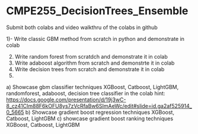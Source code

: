 # CMPE255_DecisionTrees_Ensemble

Submit both colabs and video walkthru of the colabs in github

1)- Write classic GBM method from scratch in python and demonstrate in colab

2) Write random forest from scratdch and demonstrate it in colab
3) Write adaboost algorithm from scratch and demonstrte it in colab
4)  Write decision trees from scratch and demonstrate it in colab
5) 
a) Showcase  gbm classifier techniques
XGBoost, Catboost, LightGBM, randomforest, adaboost, decision tree classifier in the colab hint: https://docs.google.com/presentation/d/19j3wC-8_cz41CIm88F6kOFU8ys7zVcRfaBw6SImAeWc/edit#slide=id.ga2af525914_0_5665
b) Showcase gradient boost regression techniques XGBoost, Catboost, LightGBM
c) showcase gradient boost ranking techniques XGBoost, Catboost, LightGBM
